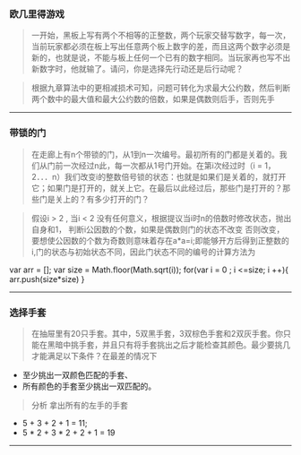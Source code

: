 
### 欧几里得游戏

>  一开始，黑板上写有两个不相等的正整数，两个玩家交替写数字，每一次，当前玩家都必须在板上写出任意两个板上数字的差，而且这两个数字必须是新的，也就是说，不能与板上任何一个已有的数字相同。当玩家再也写不出新数字时，他就输了。请问，你是选择先行动还是后行动呢？

>  根据九章算法中的更相减损术可知，问题可转化为求最大公约数，然后判断两个数中的最大值和最大公约数的倍数，如果是偶数则后手，否则先手

--------------------------------------------------------------------

### 带锁的门
> 在走廊上有n个带锁的门，从1到n一次编号。最初所有的门都是关着的。我们从门前一次经过n此，每一次都从1号门开始。在第i次经过时（i = 1，2．．．n）我们改变i的整数倍号锁的状态：也就是如果们是关着的，就打开它；如果门是打开的，就关上它。在最后以此经过后，那些门是打开的？那些门是关上的？有多少打开的门？

> 假设i > 2 , 当i \< 2 没有任何意义，根据提议当i时n的倍数时修改状态，抛出自身和1， 判断i公因数的个数，如果是偶数则门的状态不改变 否则改变，要想使公因数的个数为奇数则意味着存在a*a=i;即能够开方后得到正整数的i,门的状态与初始状态不同，因此门状态不同的编号的计算方法为

  var arr = [];
  var size = Math.floor(Math.sqrt(i));
  for(var i = 0 ; i <=size; i ++){
    arr.push(size*size)
  }

--------------------------------------------------------------------

### 选择手套

> 在抽屉里有20只手套。其中，5双黑手套，3双棕色手套和2双灰手套。你只能在黑暗中挑手套，并且只有将手套挑出之后才能检查其颜色。最少要挑几才能满足以下条件？在最差的情况下

+ 至少挑出一双颜色匹配的手套、
+ 所有颜色的手套至少挑出一双匹配的。

> 分析 拿出所有的左手的手套

+ 5 + 3 + 2 + 1 = 11;
+ 5 * 2 + 3 * 2 + 2 + 1 = 19

--------------------------------------------------------------------
